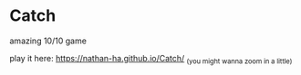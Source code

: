 # Catch

amazing 10/10 game

 play it here: https://nathan-ha.github.io/Catch/ <sub>(you might wanna zoom in a little)</sub>
